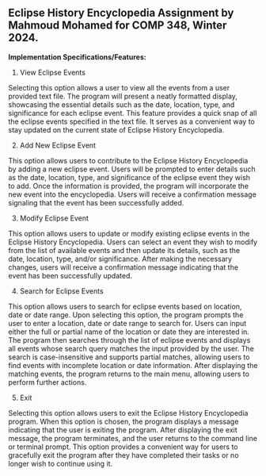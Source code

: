 Eclipse History Encyclopedia Assignment by Mahmoud Mohamed for COMP 348, Winter 2024.
--------------------------------------------------

**Implementation Specifications/Features:**
1. View Eclipse Events

Selecting this option allows a user to view all the events from a user provided text file. The program will present a neatly formatted display, showcasing the essential details such as the date, location, type, and significance for each eclipse event. This feature provides a quick snap of all the eclipse          events specified in the text file. It serves as a convenient way to stay updated on the current state of Eclipse History Encyclopedia.

2. Add New Eclipse Event

This option allows users to contribute to the Eclipse History Encyclopedia by adding a new eclipse event. Users will be prompted to enter details such as the date, location, type, and significance of the eclipse event they wish to add. Once the information is provided, the program will incorporate the new event into the encyclopedia. Users will receive a confirmation message signaling that the event has been successfully added.
   
3. Modify Eclipse Event

This option allows users to update or modify existing eclipse events in the Eclipse History Encyclopedia. Users can select an event they wish to modify from the list of available events and then update its details, such as the date, location, type, and/or significance. After making the necessary changes, users will receive a confirmation message indicating that the event has been successfully updated.
   
4. Search for Eclipse Events

This option allows users to search for eclipse events based on location, date or date range. Upon selecting this option, the program prompts the user to enter a location, date or date range to search for. Users can input either the full or partial name of the location or date they are interested in. The program then searches through the list of eclipse events and displays all events whose search query matches the input provided by the user. The search is case-insensitive and supports partial matches, allowing users to find events with incomplete location or date information. After displaying the matching events, the program returns to the main menu, allowing users to perform further actions.
   
5. Exit

Selecting this option allows users to exit the Eclipse History Encyclopedia program. When this option is chosen, the program displays a message indicating that the user is exiting the program. After displaying the exit message, the program terminates, and the user returns to the command line or terminal prompt. This option provides a convenient way for users to gracefully exit the program after they have completed their tasks or no longer wish to continue using it.

